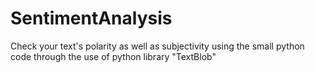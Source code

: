 # SentimentAnalysis
Check your text's polarity as well as subjectivity using the small python code through the use of python library "TextBlob"
